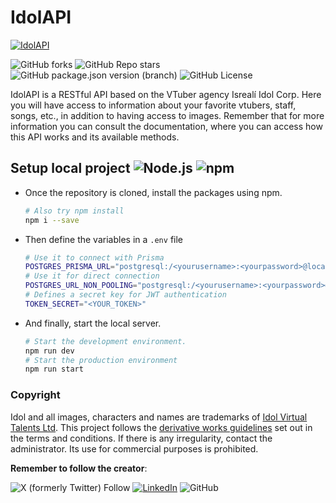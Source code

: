 # IdolAPI

[![IdolAPI](https://idolapi.vercel.app/api/assets/Screenshot_20231129_000020.png)](https://idolapi.vercel.app)

![GitHub forks](https://img.shields.io/github/forks/JoelLuna02/idolapi)
![GitHub Repo stars](https://img.shields.io/github/stars/JoelLuna02/idolapi?color=00ff00)
![GitHub package.json version (branch)](https://img.shields.io/github/package-json/v/JoelLuna02/idolapi/IdolServer)
![GitHub License](https://img.shields.io/github/license/JoelLuna02/idolapi)



IdolAPI is a RESTful API based on the VTuber agency Isrealí Idol Corp. Here you will have access
to information about your favorite vtubers, staff, songs, etc., in addition to having access to
images. Remember that for more information you can consult the documentation, where you can access
how this API works and its available methods.

## Setup local project ![Node.js](https://img.shields.io/badge/Node.js-v18.16.5-brightgreen) ![npm](https://img.shields.io/badge/npm-v9.5.1-blue)

- Once the repository is cloned, install the packages using npm. 
    ```bash
    # Also try npm install
    npm i --save
    ```

- Then define the variables in a `.env` file
    ```sh
    # Use it to connect with Prisma
    POSTGRES_PRISMA_URL="postgresql:/<yourusername>:<yourpassword>@localhost:5432/<yourdatabase>?pgbouncer=true&connect_timeout=15"
    # Use it for direct connection
    POSTGRES_URL_NON_POOLING="postgresql:/<yourusername>:<yourpassword>@localhost:5432/<yourdatabase>"
    # Defines a secret key for JWT authentication
    TOKEN_SECRET="<YOUR_TOKEN>"
    ```

- And finally, start the local server.
    ```bash
    # Start the development environment.
    npm run dev
    # Start the production environment
    npm run start
    ```

### Copyright

Idol and all images, characters and names are trademarks of [Idol Virtual Talents Ltd](https://www.idol-company.com/).
This project follows the [derivative works guidelines](https://www.idol-company.com/tos) set out in the terms and
conditions. If there is any irregularity, contact the administrator. Its use for commercial purposes is prohibited.
​

**Remember to follow the creator**:

![X (formerly Twitter) Follow](https://img.shields.io/twitter/follow/JoelLuna20302?style=flat-square&label=Follow+me+on+Twitter)
[![LinkedIn](https://img.shields.io/badge/LinkedIn-Connect-blue)](https://www.linkedin.com/in/hector-joel-luna-984b6224b)
![GitHub](https://img.shields.io/github/followers/JoelLuna02?label=My+Profile)
